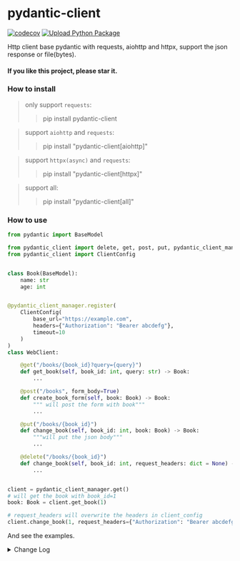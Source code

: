 # pydantic-client

[![codecov](https://codecov.io/gh/ponytailer/pydantic-client/branch/main/graph/badge.svg?token=CZX5V1YP22)](https://codecov.io/gh/ponytailer/pydantic-client) [![Upload Python Package](https://github.com/ponytailer/pydantic-client/actions/workflows/python-publish.yml/badge.svg)](https://github.com/ponytailer/pydantic-client/actions/workflows/python-publish.yml)

Http client base pydantic with requests, aiohttp and httpx, support the json response or file(bytes).


#### If you like this project, please star it.

### How to install

> only support `requests`:
>> pip install pydantic-client

> support `aiohttp` and `requests`:
>> pip install "pydantic-client[aiohttp]"

> support `httpx(async)` and `requests`:
>> pip install "pydantic-client[httpx]"

> support all:
>> pip install "pydantic-client[all]"

### How to use

```python
from pydantic import BaseModel

from pydantic_client import delete, get, post, put, pydantic_client_manager
from pydantic_client import ClientConfig


class Book(BaseModel):
    name: str
    age: int


@pydantic_client_manager.register(
    ClientConfig(
        base_url="https://example.com",
        headers={"Authorization": "Bearer abcdefg"},
        timeout=10
    )
)
class WebClient:

    @get("/books/{book_id}?query={query}")
    def get_book(self, book_id: int, query: str) -> Book:
        ...

    @post("/books", form_body=True)
    def create_book_form(self, book: Book) -> Book:
        """ will post the form with book"""
        ...

    @put("/books/{book_id}")
    def change_book(self, book_id: int, book: Book) -> Book:
        """will put the json body"""
        ...

    @delete("/books/{book_id}")
    def change_book(self, book_id: int, request_headers: dict = None) -> Book:
        ...


client = pydantic_client_manager.get()
# will get the book with book_id=1
book: Book = client.get_book(1)

# request_headers will overwrite the headers in client_config
client.change_book(1, request_headers={"Authorization": "Bearer abcdefg"})

```

And see the examples.


<details>
<summary> Change Log </summary>

### v1.0.3: you can define your own client session in `client_config`

```python
import aiohttp
from pydantic_client import ClientConfig, ClientType

client_config = ClientConfig(
    client_type=ClientType.aiohttp,
    base_url="https://example.com",
    headers={"Authorization": "Bearer abcdefg"},
    timeout=10,
    session=lambda: aiohttp.ClientSession()
)


```
### v1.0.5: support file response type.

```python
from pydantic_client.schema.file import File
from pydantic_client import post

@post("/download")
def download_file(self) -> File:
    # you will get the bytes content of the file
    ...

```

</details>
